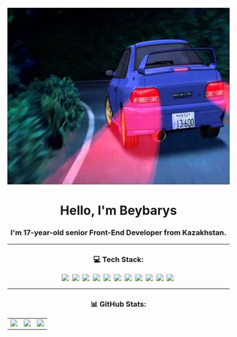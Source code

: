<p align="center">
  <img src="/assets/header.jpg" alt="Header" width="1200" height="400" />
</p>

<h1 align="center">Hello, I'm <strong>Beybarys</strong></h1>

<h3 align="center">I'm <strong>17-year-old senior Front-End Developer</strong> from Kazakhstan.</h3>

---

<h3 align="center">💻 Tech Stack:</h3>

<p align="center">
  <img src="https://cdn.jsdelivr.net/gh/devicons/devicon/icons/html5/html5-original.svg" height="50" class="animated"/>&nbsp;
  <img src="https://cdn.jsdelivr.net/gh/devicons/devicon/icons/css3/css3-original.svg" height="50" class="animated"/>&nbsp;
  <img src="https://upload.wikimedia.org/wikipedia/commons/9/96/Sass_Logo_Color.svg" height="50"/>&nbsp;
  <img src="https://cdn.jsdelivr.net/gh/devicons/devicon/icons/javascript/javascript-original.svg" height="50" class="animated"/>&nbsp;
  <img src="https://cdn.jsdelivr.net/gh/devicons/devicon/icons/typescript/typescript-original.svg" height="50" class="animated"/>&nbsp;
  <img src="https://cdn.jsdelivr.net/gh/devicons/devicon/icons/react/react-original.svg" height="50" class="animated"/>&nbsp;
  <img src="https://cdn.jsdelivr.net/gh/devicons/devicon/icons/redux/redux-original.svg" height="50" class="animated"/>&nbsp;
  <img src="https://mobx.js.org/img/mobx.png" height="50" class="animated"/>&nbsp;
  <img src="https://avatars.githubusercontent.com/u/160464953?s=200&v=4" height="50" class="animated"/>&nbsp;
  <img src="https://cdn.jsdelivr.net/gh/devicons/devicon/icons/nextjs/nextjs-original.svg" height="50" class="animated"/>&nbsp;
  <img src="https://cdn.jsdelivr.net/gh/devicons/devicon/icons/tailwindcss/tailwindcss-original.svg" height="50" class="animated"/>&nbsp;
</p>

---

<h3 align="center">📊 GitHub Stats:</h3>

<p align="center">
  <table>
    <tr>
      <td>
        <img src="https://github-readme-stats.vercel.app/api?username=lackoftalentt&theme=shadow_blue&hide_border=false&include_all_commits=true&count_private=true" />
      </td>
      <td>
        <img src="https://github-readme-streak-stats.herokuapp.com/?user=lackoftalentt&theme=shadow_blue&hide_border=false" />
      </td>
      <td>
        <img src="https://github-readme-stats.vercel.app/api/top-langs/?username=lackoftalentt&theme=shadow_blue&hide_border=false&include_all_commits=true&count_private=true&layout=compact" />
      </td>
    </tr>
  </table>
</p>

